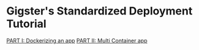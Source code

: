 # Gigster's Standardized Deployment Tutorial

[PART I: Dockerizing an app](https://gist.github.com/plumSemPy/a9d7a472e4c088c3ef1061452f0a1de1)
[PART II: Multi Container app](https://gist.github.com/plumSemPy/c747cae5b96f910a0e12b350dbcfd70f)